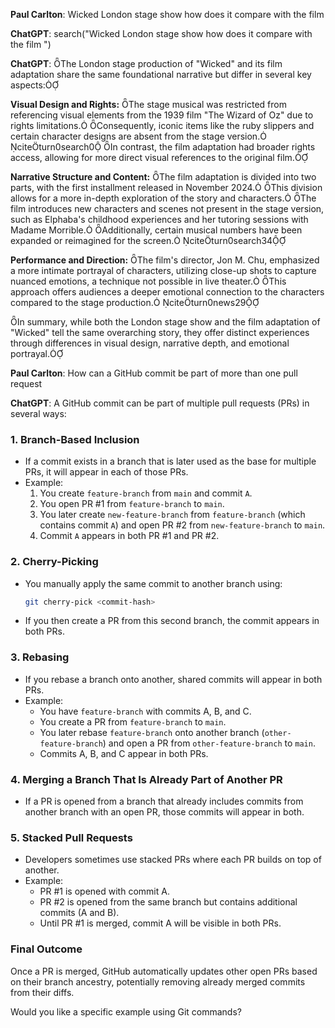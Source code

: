 **Paul Carlton**: Wicked London stage show how does it compare with the film 

**ChatGPT**: search("Wicked London stage show how does it compare with the film ")

**ChatGPT**: The London stage production of "Wicked" and its film adaptation share the same foundational narrative but differ in several key aspects:

**Visual Design and Rights:**
The stage musical was restricted from referencing visual elements from the 1939 film "The Wizard of Oz" due to rights limitations. Consequently, iconic items like the ruby slippers and certain character designs are absent from the stage version. citeturn0search0 In contrast, the film adaptation had broader rights access, allowing for more direct visual references to the original film.

**Narrative Structure and Content:**
The film adaptation is divided into two parts, with the first installment released in November 2024. This division allows for a more in-depth exploration of the story and characters. The film introduces new characters and scenes not present in the stage version, such as Elphaba's childhood experiences and her tutoring sessions with Madame Morrible. Additionally, certain musical numbers have been expanded or reimagined for the screen. citeturn0search34

**Performance and Direction:**
The film's director, Jon M. Chu, emphasized a more intimate portrayal of characters, utilizing close-up shots to capture nuanced emotions, a technique not possible in live theater. This approach offers audiences a deeper emotional connection to the characters compared to the stage production. citeturn0news29

In summary, while both the London stage show and the film adaptation of "Wicked" tell the same overarching story, they offer distinct experiences through differences in visual design, narrative depth, and emotional portrayal. 

**Paul Carlton**: How can a GitHub commit be part of more than one pull request 

**ChatGPT**: A GitHub commit can be part of multiple pull requests (PRs) in several ways:

### 1. **Branch-Based Inclusion**
   - If a commit exists in a branch that is later used as the base for multiple PRs, it will appear in each of those PRs.
   - Example:
     1. You create `feature-branch` from `main` and commit `A`.
     2. You open PR #1 from `feature-branch` to `main`.
     3. You later create `new-feature-branch` from `feature-branch` (which contains commit `A`) and open PR #2 from `new-feature-branch` to `main`.
     4. Commit `A` appears in both PR #1 and PR #2.

### 2. **Cherry-Picking**
   - You manually apply the same commit to another branch using:
     ```sh
     git cherry-pick <commit-hash>
     ```
   - If you then create a PR from this second branch, the commit appears in both PRs.

### 3. **Rebasing**
   - If you rebase a branch onto another, shared commits will appear in both PRs.
   - Example:
     - You have `feature-branch` with commits A, B, and C.
     - You create a PR from `feature-branch` to `main`.
     - You later rebase `feature-branch` onto another branch (`other-feature-branch`) and open a PR from `other-feature-branch` to `main`.
     - Commits A, B, and C appear in both PRs.

### 4. **Merging a Branch That Is Already Part of Another PR**
   - If a PR is opened from a branch that already includes commits from another branch with an open PR, those commits will appear in both.

### 5. **Stacked Pull Requests**
   - Developers sometimes use stacked PRs where each PR builds on top of another.
   - Example:
     - PR #1 is opened with commit A.
     - PR #2 is opened from the same branch but contains additional commits (A and B).
     - Until PR #1 is merged, commit A will be visible in both PRs.

### **Final Outcome**
Once a PR is merged, GitHub automatically updates other open PRs based on their branch ancestry, potentially removing already merged commits from their diffs.

Would you like a specific example using Git commands?

